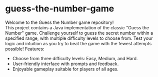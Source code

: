 # guess-the-number-game
Welcome to the Guess the Number game repository!  
This project contains a Java implementation of the classic "Guess the Number" game. Challenge yourself to guess the secret number within a specified range, with multiple difficulty levels to choose from. Test your logic and intuition as you try to beat the game with the fewest attempts possible!
Features:
- Choose from three difficulty levels: Easy, Medium, and Hard.
- User-friendly interface with prompts and feedback.
- Enjoyable gameplay suitable for players of all ages.
